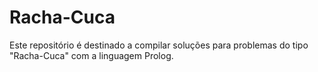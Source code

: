 # Racha-Cuca
Este repositório é destinado a compilar soluções para problemas do tipo "Racha-Cuca" com a linguagem Prolog.
